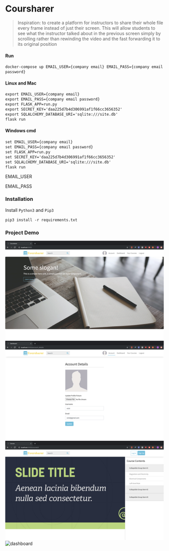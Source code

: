 # Coursharer

> Inspiration: to create a platform for instructors to share their whole file every frame instead of just their screen. This will allow students to see what the instructor talked about in the previous screen simply by scrolling rather than rewinding the video and the fast forwarding it to its original position

#### Run
```
docker-compose up EMAIL_USER={company email} EMAIL_PASS={company email password}
```


#### Linux and Mac

```terminal
export EMAIL_USER={company email}
export EMAIL_PASS={company email password}
export FLASK_APP=run.py
export SECRET_KEY='daa225d7b4d306991af1f66cc3656352'
export SQLALCHEMY_DATABASE_URI='sqlite:///site.db'
flask run
```

#### Windows cmd

```Linux
set EMAIL_USER={company email}
set EMAIL_PASS={company email password}
set FLASK_APP=run.py
set SECRET_KEY='daa225d7b4d306991af1f66cc3656352'
set SQLALCHEMY_DATABASE_URI='sqlite:///site.db'
flask run
```

EMAIL_USER

EMAIL_PASS

### Installation

Install `Python3` and `Pip3`

```Linux
pip3 install -r requirements.txt
```

### Project Demo

![home](/readme_img/home.png "home")
![account](/readme_img/account.png "account")
![course](/readme_img/course.png "course")
![dashboard](/readme_img/dashboard.png.jpg "dashboard")
